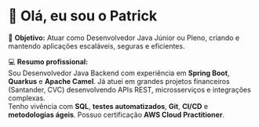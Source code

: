 # 👋 Olá, eu sou o Patrick  

🎯 **Objetivo:** Atuar como Desenvolvedor Java Júnior ou Pleno, criando e mantendo aplicações escaláveis, seguras e eficientes.  

💻 **Resumo profissional:**  
Sou Desenvolvedor Java Backend com experiência em **Spring Boot**, **Quarkus** e **Apache Camel**. Já atuei em grandes projetos financeiros (Santander, CVC) desenvolvendo APIs REST, microsserviços e integrações complexas.  
Tenho vivência com **SQL**, **testes automatizados**, **Git**, **CI/CD** e **metodologias ágeis**. Possuo certificação **AWS Cloud Practitioner**.  
